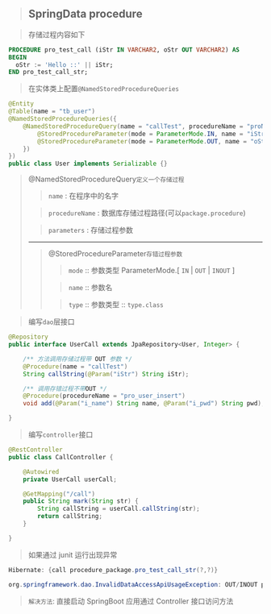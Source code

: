> ## SpringData procedure

> 存储过程内容如下

```sql
PROCEDURE pro_test_call (iStr IN VARCHAR2, oStr OUT VARCHAR2) AS
BEGIN
  oStr := 'Hello ::' || iStr;
END pro_test_call_str;
```

> 在实体类上配置`@NamedStoredProcedureQueries`

```java
@Entity
@Table(name = "tb_user")
@NamedStoredProcedureQueries({
    @NamedStoredProcedureQuery(name = "callTest", procedureName = "proName", parameters = {
        @StoredProcedureParameter(mode = ParameterMode.IN, name = "iStr", type = String.class),
        @StoredProcedureParameter(mode = ParameterMode.OUT, name = "oStr", type = String.class)
    })
})
public class User implements Serializable {}
```

> @NamedStoredProcedureQuery`定义一个存储过程`
>
> > `name` : 在程序中的名字
>
> > `procedureName` : 数据库存储过程路径(可以`package.procedure`)
>
> > `parameters` : 存储过程参数
>
> ---
>
> >  @StoredProcedureParameter`存错过程参数`
> >
> > > `mode` :: 参数类型 ParameterMode.[ `IN` | `OUT` | `INOUT` ]
> >
> > > `name` :: 参数名
> >
> > > `type` :: 参数类型 :: `type.class`

> 编写`dao`层接口

```java
@Repository
public interface UserCall extends JpaRepository<User, Integer> {

    /** 方法调用存储过程带 OUT 参数 */
    @Procedure(name = "callTest")
    String callString(@Param("iStr") String iStr);

    /** 调用存错过程不带OUT */
    @Procedure(procedureName = "pro_user_insert")
    void add(@Param("i_name") String name, @Param("i_pwd") String pwd);

}
```

> 编写`controller`接口

```java
@RestController
public class CallController {

    @Autowired
    private UserCall userCall;

    @GetMapping("/call")
    public String mark(String str) {
        String callString = userCall.callString(str);
        return callString;
    }

}
```

> 如果通过 junit 运行出现异常

```java
Hibernate: {call procedure_package.pro_test_call_str(?,?)}

org.springframework.dao.InvalidDataAccessApiUsageException: OUT/INOUT parameter not available: oStr; nested exception is java.lang.IllegalArgumentException: OUT/INOUT parameter not available: oStr
```

> `解决方法`: 直接启动 SpringBoot 应用通过 Controller 接口访问方法